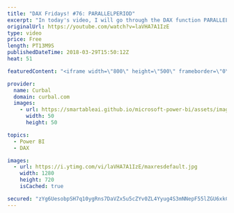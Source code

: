 ```yaml
---
title: "DAX Fridays! #76: PARALLELPERIOD"
excerpt: "In today's video, I will go through the DAX function PARALLELPERIOD. This function allows you to go back to the entire previous period from the current one.   Get Northwind Dataset: https://www.youtube.com/watch?v=k3NMIlLffrU  Link to DAX Fridays survey: http://bit.ly/2MMM4KK    Looking for a download"
originalUrl: https://youtube.com/watch?v=laVHA7A1IzE
type: video
price: Free
length: PT13M9S
publishedDateTime: 2018-03-29T15:50:12Z
heat: 51

featuredContent: "<iframe width=\"800\" height=\"500\" frameborder=\"0\" src=\"https://www.youtube.com/embed/laVHA7A1IzE\" allow=\"accelerometer; autoplay; encrypted-media; gyroscope; picture-in-picture\" allowfullscreen></iframe>"

provider:
  name: Curbal
  domain: curbal.com
  images:
    - url: https://smartableai.github.io/microsoft-power-bi/assets/images/organizations/curbal.com-50x50.jpg
      width: 50
      height: 50

topics:
  - Power BI
  - DAX

images:
  - url: https://i.ytimg.com/vi/laVHA7A1IzE/maxresdefault.jpg
    width: 1280
    height: 720
    isCached: true

secured: "zYg6UesobpSH7q10ygRns7DaVZx5u5cZYv0ZL4Yyug4S3mNNepF55lZGU6xkCoVGLbgRcWczCkPglI+yF22zR89BAhG72Tr0Ha7i364nRNWAmwuh1rlT4Msf89KBm8xDmePeHRaDK5ox7eMYrHwmUjh1SIp6Kvqk/nNLHp6Q1ABmgiBwrvlNQSU5gEmS73JLPsVS0OZfWfqwLJNtYdVjrvFQgb3RDMP5Uw5RGRVKWdTdbp7tVofYIKgpAwKldgxabGnL1lghv+XtuCaV4EDvM+8VYZoRqShuLi/wFeftjRRv9eMFTnG06zt1EA0PxW1o6PiL2WtLNchtd0PJD4LilrPa2+x+k4Crdk6MyMgJYqydi6fUf9i/61tqYOuEH779iq0wxNCT+HAfhsl53YnEZ9750XiWsY63ShyLAN7XZa0=;hc4A8z8gbHrxfhfaHXTOrw=="
---
```


